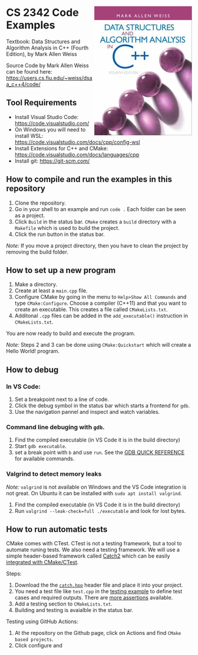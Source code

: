 # <img src="images/DS_Weiss_Book.jpg" align="right"> CS 2342 Code Examples

Textbook: Data Structures and Algorithm Analysis in C++ (Fourth Edition), by Mark Allen Weiss

Source Code by Mark Allen Weiss can be found here:
https://users.cs.fiu.edu/~weiss/dsaa_c++4/code/

## Tool Requirements

* Install Visual Studio Code: https://code.visualstudio.com/
* On Windows you will need to install WSL: https://code.visualstudio.com/docs/cpp/config-wsl
* Install Extensions for C++ and CMake: https://code.visualstudio.com/docs/languages/cpp
* Install git: https://git-scm.com/


## How to compile and run the examples in this repository

1. Clone the repository.
2. Go in your shell to an example and run `code .` Each folder can be seen as a project.
3. Click `Build` in the status bar. `CMake` creates a `build` directory with a `Makefile` which is used to 
   build the project.
4. Click the run button in the status bar.

*Note:* If you move a project directory, then you have to clean the project by removing the build folder.

## How to set up a new program

1. Make a directory.
2. Create at least a `main.cpp` file.
3. Configure CMake by going in the menu to `Help>Show All Commands` and type `CMake:Configure`. Choose a compiler 
   (C++11) and that you want to create an executable. This creates a file called `CMakeLists.txt`.
4. Additonal `.cpp` files can be added in the `add_executable()` instruction in `CMakeLists.txt`.

You are now ready to build and execute the program.

*Note:* Steps 2 and 3 can be done using `CMake:Quickstart` which will create a Hello World! program.

## How to debug

### In VS Code:

1. Set a breakpoint next to a line of code.
2. Click the debug symbol in the status bar which starts a frontend for `gdb`.
3. Use the navigation pannel and inspect and watch variables.

### Command line debuging with `gdb`.

1. Find the compiled executable (in VS Code it is in the build directory)
2. Start `gdb executable`.
3. set a break point with `b` and use `run`. See the [GDB QUICK REFERENCE](https://users.ece.utexas.edu/~adnan/gdb-refcard.pdf) for available commands.

### Valgrind to detect memory leaks

*Note:* `valgrind` is not available on Windows and the VS Code integration is not great. On Ubuntu it can be installed with
`sudo apt install valgrind`.

1. Find the compiled executable (in VS Code it is in the build directory)
2. Run `valgrind --leak-check=full ./executable` and look for lost bytes.

## How to run automatic tests

CMake comes with CTest. CTest is not a testing framework, but a tool to automate runing tests. We also need a testing framework. 
We will use a simple header-based framework called 
[Catch2](https://github.com/catchorg/Catch2) which can be
easily [integrated with CMake/CTest](https://github.com/catchorg/Catch2/blob/devel/docs/cmake-integration.md).

Steps:

1. Download the the [`catch.hpp`](https://github.com/catchorg/Catch2/releases/download/v2.13.9/catch.hpp) header file and place it into your project. 
2. You need a test file like `test.cpp` in the [testing example](Chapter1_Overview/testing/) to define test cases and required outputs. There are [more assertions](https://github.com/catchorg/Catch2/blob/v2.x/docs/assertions.md) available.
3. Add a testing section to `CMakeLists.txt`.
4. Building and testing is avaialble in the status bar.

Testing using GitHub Actions:

1. At the repository on the Github page, click on Actions and find `CMake based projects`.
2. Click configure and 


